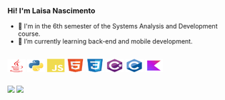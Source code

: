 ### Hi!  I'm Laisa Nascimento

- 🔭 I'm in the 6th semester of the Systems Analysis and Development course.
- 🌱 I’m currently learning back-end and mobile development.


<!--![Laisa Nascimento's GitHub stats](https://github-readme-stats.vercel.app/api?username=llaisanasc&show_icons=true&theme=tokyonight&count_private=true).
<!--![Top Langs](https://github-readme-stats.vercel.app/api/top-langs/?username=llaisanasc&layout=compact&theme=tokyonight)
-->

 <div style="display: inline_block"><br>
  <img align="center" alt="Rafa-Js" height="30" width="40" src="https://raw.githubusercontent.com/devicons/devicon/master/icons/java/java-plain.svg">
   <img align="center" alt="Rafa-Csharp" height="30" width="40" 
src="https://raw.githubusercontent.com/devicons/devicon/master/icons/python/python-original.svg">
  <img align="center" alt="Rafa-Ts" height="30" width="40" src="https://raw.githubusercontent.com/devicons/devicon/master/icons/javascript/javascript-plain.svg">
  <img align="center" alt="Rafa-React" height="30" width="40" src="https://raw.githubusercontent.com/devicons/devicon/master/icons/html5/html5-original.svg">
  <img align="center" alt="Rafa-CSS" height="30" width="40" src="https://raw.githubusercontent.com/devicons/devicon/master/icons/css3/css3-original.svg">
  <img align="center" alt="Rafa-Python" height="30" width="40" src="https://raw.githubusercontent.com/devicons/devicon/master/icons/csharp/csharp-original.svg">
   <img align="center" alt="Rafa-Csharp" height="30" width="40" src="https://raw.githubusercontent.com/devicons/devicon/master/icons/c/c-original.svg">
  <img align="center" alt="Rafa-Kotlin" height="30" width="40" src="https://raw.githubusercontent.com/devicons/devicon/master/icons/kotlin/kotlin-original.svg">
</div>
  
  ##
 
<div> 
  <a href = "mailto:llaisanasc@gmail.com"><img src="https://img.shields.io/badge/-Gmail-%23333?style=for-the-badge&logo=gmail&logoColor=white" target="_blank"></a>
  <a href="https://www.linkedin.com/in/laisa-nascimento-8b1a1821b/"><img src="https://img.shields.io/badge/-Linkedin-%23333?style=for-the-badge&logo=linkedin&logoColor=white" target="_blank"></a>
